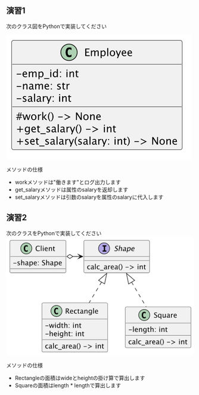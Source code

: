 ## 演習1
次のクラス図をPythonで実装してください

![演習1](./practice1.png)

メソッドの仕様
- workメソッドは"働きます"とログ出力します
- get_salaryメソッドは属性のsalaryを返却します
- set_salaryメソッドは引数のsalaryを属性のsalaryに代入します

## 演習2
次のクラスをPythonで実装してください
![演習2](./practice2.png)

メソッドの仕様
- Rectangleの面積はwideとheightの掛け算で算出します
- Squareの面積はlength * lengthで算出します

